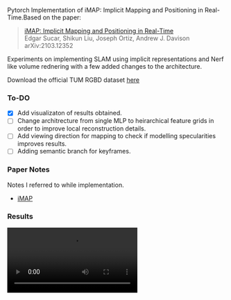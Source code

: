 Pytorch Implementation of iMAP: Implicit Mapping and Positioning in Real-Time.Based on the paper:

  > [iMAP: Implicit Mapping and Positioning in Real-Time](https://arxiv.org/abs/2103.12352)\
  > Edgar Sucar, Shikun Liu, Joseph Ortiz, Andrew J. Davison\
  > arXiv:2103.12352


  Experiments on implementing SLAM using implicit representations and Nerf like volume rednering with a few added changes to the architecture.

  Download the official TUM RGBD dataset [here](https://vision.in.tum.de/data/datasets/rgbd-dataset/download#freiburg1_teddy)

  ### To-DO
- [x] Add visualizaton of results obtained.
- [ ] Change architrecture from single MLP to heirarchical feature grids in order to improve local reconstruction details. 
- [ ] Add viewing direction for mapping to check if modelling specularities improves results.
- [ ] Adding semantic branch for keyframes.

### Paper Notes 
Notes I referred to while implementation.

- [iMAP](https://dramatic-durian-120.notion.site/iLabel-iMAP-50087dace65d45269fa54e4515bd3ebe)

### Results
![teddy]( https://github.com/SrinjaySarkar/imap-Implicit-Mapping-and-Positioning-in-Real-Time/teddy.mp4)
